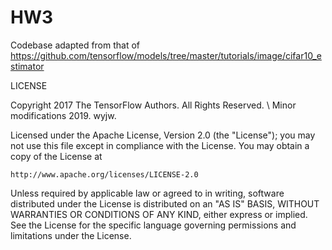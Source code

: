 # HW3

Codebase adapted from that of https://github.com/tensorflow/models/tree/master/tutorials/image/cifar10_estimator

LICENSE

Copyright 2017 The TensorFlow Authors. All Rights Reserved. \\
Minor modifications 2019. wyjw.

Licensed under the Apache License, Version 2.0 (the "License");
you may not use this file except in compliance with the License.
You may obtain a copy of the License at

    http://www.apache.org/licenses/LICENSE-2.0

Unless required by applicable law or agreed to in writing, software
distributed under the License is distributed on an "AS IS" BASIS,
WITHOUT WARRANTIES OR CONDITIONS OF ANY KIND, either express or implied.
See the License for the specific language governing permissions and
limitations under the License.
